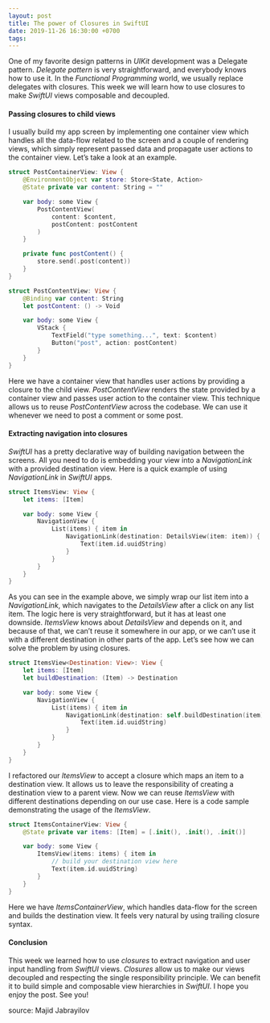 ```yaml
---
layout: post
title: The power of Closures in SwiftUI
date: 2019-11-26 16:30:00 +0700
tags:
---
```


One of my favorite design patterns in *UIKit* development was a Delegate pattern. *Delegate pattern* is very straightforward, and everybody knows how to use it. In the *Functional Programming* world, we usually replace delegates with closures. This week we will learn how to use closures to make *SwiftUI* views composable and decoupled.

<!-- more -->

#### Passing closures to child views

I usually build my app screen by implementing one container view which handles all the data-flow related to the screen and a couple of rendering views, which simply represent passed data and propagate user actions to the container view. Let’s take a look at an example.

```swift
struct PostContainerView: View {
    @EnvironmentObject var store: Store<State, Action>
    @State private var content: String = ""

    var body: some View {
        PostContentView(
            content: $content,
            postContent: postContent
        )
    }

    private func postContent() {
        store.send(.post(content))
    }
}

struct PostContentView: View {
    @Binding var content: String
    let postContent: () -> Void

    var body: some View {
        VStack {
            TextField("type something...", text: $content)
            Button("post", action: postContent)
        }
    }
}
```

Here we have a container view that handles user actions by providing a closure to the child view. *PostContentView* renders the state provided by a container view and passes user action to the container view. This technique allows us to reuse *PostContentView* across the codebase. We can use it whenever we need to post a comment or some post.

#### Extracting navigation into closures

*SwiftUI* has a pretty declarative way of building navigation between the screens. All you need to do is embedding your view into a *NavigationLink* with a provided destination view. Here is a quick example of using *NavigationLink* in *SwiftUI* apps.

```swift
struct ItemsView: View {
    let items: [Item]

    var body: some View {
        NavigationView {
            List(items) { item in
                NavigationLink(destination: DetailsView(item: item)) {
                    Text(item.id.uuidString)
                }
            }
        }
    }
}
```

As you can see in the example above, we simply wrap our list item into a *NavigationLink*, which navigates to the *DetailsView* after a click on any list item. The logic here is very straightforward, but it has at least one downside. *ItemsView* knows about *DetailsView* and depends on it, and because of that, we can’t reuse it somewhere in our app, or we can’t use it with a different destination in other parts of the app. Let’s see how we can solve the problem by using closures.

```swift
struct ItemsView<Destination: View>: View {
    let items: [Item]
    let buildDestination: (Item) -> Destination

    var body: some View {
        NavigationView {
            List(items) { item in
                NavigationLink(destination: self.buildDestination(item)) {
                    Text(item.id.uuidString)
                }
            }
        }
    }
}
```

I refactored our *ItemsView* to accept a closure which maps an item to a destination view. It allows us to leave the responsibility of creating a destination view to a parent view. Now we can reuse *ItemsView* with different destinations depending on our use case. Here is a code sample demonstrating the usage of the *ItemsView*.

```swift
struct ItemsContainerView: View {
    @State private var items: [Item] = [.init(), .init(), .init()]

    var body: some View {
        ItemsView(items: items) { item in
            // build your destination view here
            Text(item.id.uuidString)
        }
    }
}
```

Here we have *ItemsContainerView*, which handles data-flow for the screen and builds the destination view. It feels very natural by using trailing closure syntax.


#### Conclusion

This week we learned how to use *closures* to extract navigation and user input handling from *SwiftUI* views. *Closures* allow us to make our views decoupled and respecting the single responsibility principle. We can benefit it to build simple and composable view hierarchies in *SwiftUI*. I hope you enjoy the post. See you!

source: Majid Jabrayilov